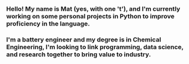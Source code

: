 ### Hello! My name is Mat (yes, with one 't'), and I'm currently working on some personal projects in Python to improve proficiency in the language.
### I'm a battery engineer and my degree is in Chemical Engineering, I'm looking to link programming, data science, and research together to bring value to industry.
<!--
**mathew-h/mathew-h** is a ✨ _special_ ✨ repository because its `README.md` (this file) appears on your GitHub profile.

Here are some ideas to get you started:

- 🔭 I’m currently working on ...
- 🌱 I’m currently learning ...
- 👯 I’m looking to collaborate on ...
- 🤔 I’m looking for help with ...
- 💬 Ask me about ...
- 📫 How to reach me: ...
- 😄 Pronouns: ...
- ⚡ Fun fact: ...
-->
